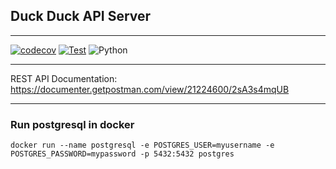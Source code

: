 ## Duck Duck API Server

---

[![codecov](https://codecov.io/gh/duck-duck-project/api-server/graph/badge.svg?token=FOYRAFGJWY)](https://codecov.io/gh/duck-duck-project/api-server)
[![Test](https://github.com/duck-duck-project/api-server/actions/workflows/unittests.yaml/badge.svg)](https://github.com/duck-duck-project/api-server/actions/workflows/unittests.yaml)
![Python](https://camo.githubusercontent.com/449440850ba7a1fc6a2c78a4fe05a5ccc9fddc05a46b85aa17f9f8cf657cb73c/68747470733a2f2f696d672e736869656c64732e696f2f62616467652f707974686f6e2d332e31312d627269676874677265656e)

---

REST API Documentation: https://documenter.getpostman.com/view/21224600/2sA3s4mqUB

---

### Run postgresql in docker

```shell
docker run --name postgresql -e POSTGRES_USER=myusername -e POSTGRES_PASSWORD=mypassword -p 5432:5432 postgres
```
